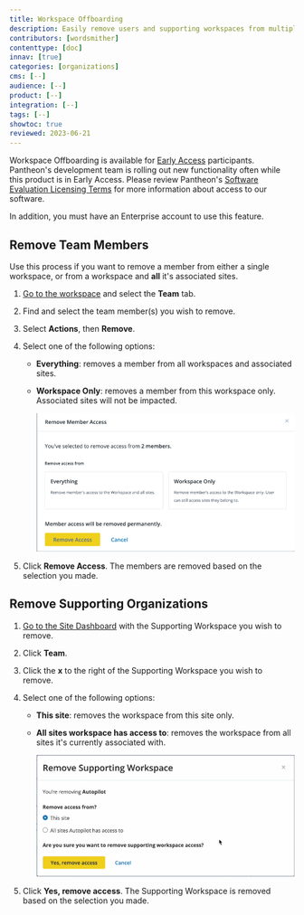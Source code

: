 ```yaml
---
title: Workspace Offboarding
description: Easily remove users and supporting workspaces from multiple sites.
contributors: [wordsmither]
contenttype: [doc]
innav: [true]
categories: [organizations]
cms: [--]
audience: [--]
product: [--]
integration: [--]
tags: [--]
showtoc: true
reviewed: 2023-06-21
---
```


<!-- note to authors: this is early access content.  when the feature goes to general access, this content should be added to /source/content/guides/account-mgmt/workspace-sites-teams/07-teams.md -->

<Alert title="Early Access" type="info" icon="leaf">

Workspace Offboarding is available for [Early Access](/guides/support/early-access/) participants. Pantheon's development team is rolling out new functionality often while this product is in Early Access. Please review Pantheon's [Software Evaluation Licensing Terms](https://legal.pantheon.io/#contract-hkqlbwpxo) for more information about access to our software.

In addition, you must have an Enterprise account to use this feature.

</Alert>

## Remove Team Members

Use this process if you want to remove a member from either a single workspace, or from a workspace and **all** it's associated sites.

1. [Go to the workspace](/guides/account-mgmt/workspace-sites-teams/workspaces#switch-between-workspaces) and select the **Team** tab.

1. Find and select the team member(s) you wish to remove.

1. Select **Actions**, then **Remove**.

1. Select one of the following options:

   - **Everything**: removes a member from all workspaces and associated sites.

   - **Workspace Only**: removes a member from this workspace only. Associated sites will not be impacted.

     ![Alt text](../images/workspace-offboarding.png)

1. Click **Remove Access**. The members are removed based on the selection you made.

## Remove Supporting Organizations

1. [Go to the Site Dashboard](/guides/account-mgmt/workspace-sites-teams/sites#site-dashboard) with the Supporting Workspace you wish to remove.

1. Click **<span class="glyphicons glyphicons-group"></span> Team**.

1. Click the **x** to the right of the Supporting Workspace you wish to remove. 

1. Select one of the following options:

   - **This site**: removes the workspace from this site only.

   - **All sites workspace has access to**: removes the workspace from all sites it's currently associated with.

     ![Alt text](../images/workspace-offboarding-supporting.png)

1. Click **Yes, remove access**. The Supporting Workspace is removed based on the selection you made.
